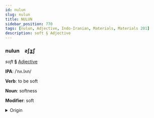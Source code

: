 ```yaml
---
id: nulun
slug: nulun
title: NULUN
sidebar_position: 770
tags: [nulun, Adjective, Indo-Iranian, Materials, Materials 201]
description: soft § Adjective
---
```


### nulun&emsp;<span kind="abugida">ƨʃʓ̃ʃ</span>

*soft* **§** [Adjective](../../tags/Adjective)

**IPA**: /ˈnʌ.lʌn/

**Verb**: to be soft

**Noun**: softness

**Modifier**: soft

<details>
    <summary>Origin</summary>
    Hindi नरम naram [n̪ə.ɾə̃m]<br/>
    <em>Indo-Iranian Language Family</em>
</details>
